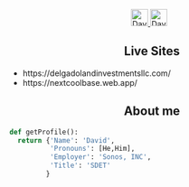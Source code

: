  <p align="center">
  <a href="https://www.linkedin.com/in/david-delgado-834506195/">
    <img src="	https://cdn1.iconfinder.com/data/icons/logotypes/32/circle-linkedin-1024.png" alt="David's Linkedin" height="30" width="30">
  </a>
  <a href="mailto:davidadelgado08@gmail.com" style="margin-right: 10px">
    <img src="https://cdn.worldvectorlogo.com/logos/gmail-icon.svg" alt="David's Email" height="30">
  </a>
</p>

<h2 align="center">Live Sites</h2>
   <ul>
   
   <li>https://delgadolandinvestmentsllc.com/</li>
   <li>https://nextcoolbase.web.app/</li>
   </ul>
<h2 align="center">About me</h2>

```python
def getProfile():
  return {'Name': 'David',
          'Pronouns': [He,Him],
          'Employer': 'Sonos, INC',
          'Title': 'SDET'
         }
```


